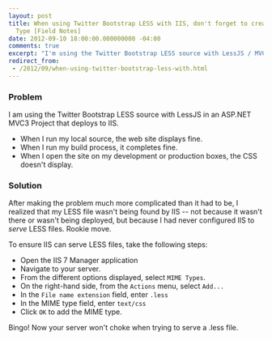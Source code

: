```yaml
---
layout: post
title: When using Twitter Bootstrap LESS with IIS, don't forget to create the MIME
  Type [Field Notes]
date: 2012-09-10 18:00:00.000000000 -04:00
comments: true
excerpt: "I'm using the Twitter Bootstrap LESS source with LessJS / MVC3 Project / IIS. When I open the site on my development or production boxes, the CSS doesn't display."
redirect_from: 
 - /2012/09/when-using-twitter-bootstrap-less-with.html
---
```

### Problem
I am using the Twitter Bootstrap LESS source with LessJS in an ASP.NET MVC3 Project that deploys to IIS.

* When I run my local source, the web site displays fine.
* When I run my build process, it completes fine.
* When I open the site on my development or production boxes, the CSS doesn't display.

### Solution
After making the problem much more complicated than it had to be, I realized that my LESS file wasn't being found by IIS -- not because it wasn't there or wasn't being deployed, but because I had never configured IIS to *serve* LESS files. Rookie move.

To ensure IIS can serve LESS files, take the following steps:

* Open the IIS 7 Manager application
* Navigate to your server.
* From the different options displayed, select `MIME Types`.
* On the right-hand side, from the `Actions` menu, select `Add...`
* In the `File name extension` field, enter `.less`
* In the MIME type field, enter `text/css`
* Click `OK` to add the MIME type.

Bingo! Now your server won't choke when trying to serve a .less file.
